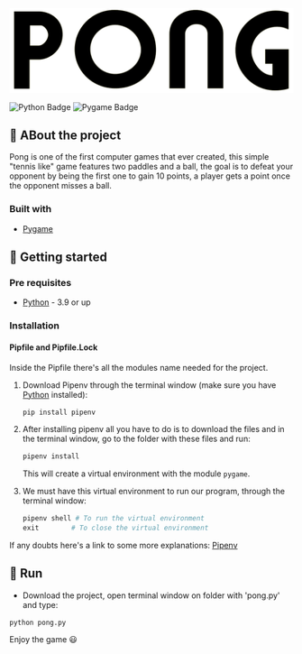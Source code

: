 <p>
	<img src="media/pong-logo.png">
</p>

![Python Badge](https://img.shields.io/badge/python-3.9.2-blue?logo=python) ![Pygame Badge](https://img.shields.io/badge/pygame-2.0.1-brightgreen)

## :pencil: ABout the project

Pong is one of the first computer games that ever created, this simple "tennis like" game features two paddles and a ball, the goal is to defeat your opponent by being the first one to gain 10 points, a player gets a point once the opponent misses a ball.

### Built with

- [Pygame](https://www.pygame.org/news)


## :book: Getting started

### Pre requisites

- [Python][python-download] - 3.9 or up


### Installation

#### Pipfile and Pipfile.Lock

Inside the Pipfile there's all the modules name needed for the project. 

1. Download Pipenv through the terminal window (make sure you have [Python][python-download] installed):

	```python
    pip install pipenv
    ```
    
2. After installing pipenv all you have to do is to download the files and in the terminal window, go to the folder with these files and run:

	```python
    pipenv install
    ```
    This will create a virtual environment with the module `pygame`.

3. We must have this virtual environment to run our program, through the terminal window:

	```python
    pipenv shell # To run the virtual environment
    exit        # To close the virtual environment
    ```

If any doubts here's a link to some more explanations: [Pipenv](https://pipenv-fork.readthedocs.io/en/latest/basics.html)

## :runner: Run

- Download the project, open terminal window on folder with 'pong.py' and type:

```
python pong.py
```

Enjoy the game :smiley:


[python-download]: https://www.python.org/downloads/
